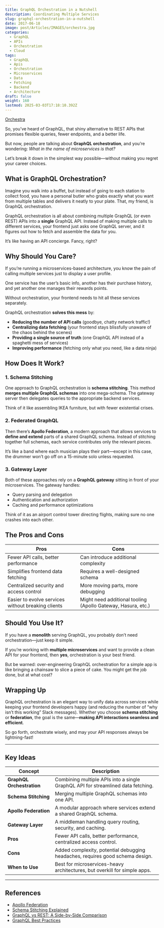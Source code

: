 ```yaml
---
title: GraphQL Orchestration in a Nutshell
description: Coordinating Multiple Services
slug: graphql-orchestration-in-a-nutshell
date: 2017-06-18
image: post/Articles/IMAGES/orchestra.jpg
categories:
  - GraphQL
  - APIs
  - Orchestration
  - Cloud
tags:
  - GraphQL
  - Apis
  - Orchestration
  - Microservices
  - Data
  - Fetching
  - Backend
  - Architecture
draft: false
weight: 160
lastmod: 2025-03-03T17:18:10.392Z
---
```

<!-- 
[The Orchestra](https://teachingkidsmusic.weebly.com/the-orchestra.html)
-->

[Orchestra](https://theclassicalnovice.com/glossary/ensembles/orchestra/)

<!-- 
# GraphQL Orchestration in a Nutshell
-->

So, you’ve heard of GraphQL, that shiny alternative to REST APIs that promises flexible queries, fewer endpoints, and a better life.

But now, people are talking about **GraphQL orchestration**, and you’re wondering: *What in the name of microservices is that?*

Let’s break it down in the simplest way possible—without making you regret your career choices.

## What is GraphQL Orchestration?

Imagine you walk into a buffet, but instead of going to each station to collect food, you have a personal butler who grabs exactly what you want from multiple tables and delivers it neatly to your plate. That, my friend, is GraphQL orchestration.

GraphQL orchestration is all about combining multiple GraphQL (or even REST) APIs into a **single** GraphQL API. Instead of making multiple calls to different services, your frontend just asks one GraphQL server, and it figures out how to fetch and assemble the data for you.

It’s like having an API concierge. Fancy, right?

## Why Should You Care?

If you’re running a microservices-based architecture, you know the pain of calling multiple services just to display a user profile.

One service has the user’s basic info, another has their purchase history, and yet another one manages their rewards points.

Without orchestration, your frontend needs to hit all these services separately.

GraphQL orchestration **solves this mess** by:

* **Reducing the number of API calls** (goodbye, chatty network traffic!)
* **Centralizing data fetching** (your frontend stays blissfully unaware of the chaos behind the scenes)
* **Providing a single source of truth** (one GraphQL API instead of a spaghetti mess of services)
* **Improving performance** (fetching only what you need, like a data ninja)

## How Does It Work?

### 1. Schema Stitching

One approach to GraphQL orchestration is **schema stitching**. This method **merges multiple GraphQL schemas** into one mega-schema. The gateway server then delegates queries to the appropriate backend services.

Think of it like assembling IKEA furniture, but with fewer existential crises.

### 2. Federated GraphQL

Then there’s **Apollo Federation**, a modern approach that allows services to **define and extend** parts of a shared GraphQL schema. Instead of stitching together full schemas, each service contributes only the relevant pieces.

It’s like a band where each musician plays their part—except in this case, the drummer won’t go off on a 15-minute solo unless requested.

### 3. Gateway Layer

Both of these approaches rely on a **GraphQL gateway** sitting in front of your microservices. The gateway handles:

* Query parsing and delegation
* Authentication and authorization
* Caching and performance optimizations

Think of it as an airport control tower directing flights, making sure no one crashes into each other.

## The Pros and Cons

| Pros                                               | Cons                                                         |
| -------------------------------------------------- | ------------------------------------------------------------ |
| Fewer API calls, better performance                | Can introduce additional complexity                          |
| Simplifies frontend data fetching                  | Requires a well-designed schema                              |
| Centralized security and access control            | More moving parts, more debugging                            |
| Easier to evolve services without breaking clients | Might need additional tooling (Apollo Gateway, Hasura, etc.) |

## Should You Use It?

If you have a **monolith** serving GraphQL, you probably don’t need orchestration—just keep it simple.

If you’re working with **multiple microservices** and want to provide a clean API for your frontend, then **yes**, orchestration is your best friend.

But be warned: over-engineering GraphQL orchestration for a simple app is like bringing a chainsaw to slice a piece of cake. You might get the job done, but at what cost?

## Wrapping Up

GraphQL orchestration is an elegant way to unify data across services while keeping your frontend developers happy (and reducing the number of “why isn’t this working” Slack messages). Whether you choose **schema stitching** or **federation**, the goal is the same—**making API interactions seamless and efficient**.

So go forth, orchestrate wisely, and may your API responses always be lightning-fast!

***

## Key Ideas

| Concept                   | Description                                                                      |
| ------------------------- | -------------------------------------------------------------------------------- |
| **GraphQL Orchestration** | Combining multiple APIs into a single GraphQL API for streamlined data fetching. |
| **Schema Stitching**      | Merging multiple GraphQL schemas into one API.                                   |
| **Apollo Federation**     | A modular approach where services extend a shared GraphQL schema.                |
| **Gateway Layer**         | A middleman handling query routing, security, and caching.                       |
| **Pros**                  | Fewer API calls, better performance, centralized access control.                 |
| **Cons**                  | Added complexity, potential debugging headaches, requires good schema design.    |
| **When to Use**           | Best for microservices-heavy architectures, but overkill for simple apps.        |

***

## References

* [Apollo Federation](https://www.apollographql.com/docs/federation/)
* [Schema Stitching Explained](https://graphql.org/learn/schema/)
* [GraphQL vs REST: A Side-by-Side Comparison](https://graphql.org/learn/serving-over-http/)
* [GraphQL Best Practices](https://graphql.org/learn/best-practices/)

